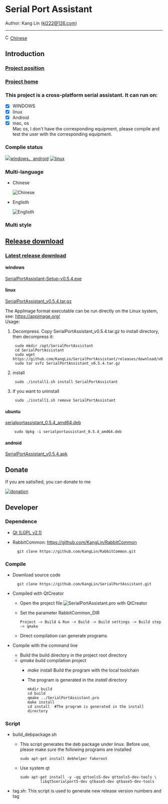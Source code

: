 # Serial Port Assistant

Author: Kang Lin (kl222@126.com)

--------------------------------

[<img src="Resource/png/China.png" alt="Chinese" title="Chinese" width="16" height="16" />Chinese](README_zh_CN.md)

## Introduction
### [Project position](https://github.com/KangLin/SerialPortAssistant)
### [Project home](http://kanglin.github.io/SerialPortAssistant)
### This project is a cross-platform serial assistant. It can run on:

- [x] WINDOWS
- [x] linux
- [x] Android
- [x] mac, os  
      Mac os, I don't have the corresponding equipment,
      please compile and test the user with the corresponding equipment.

### Complie status

[![windows、android](https://ci.appveyor.com/api/projects/status/y77e828ysqc79r9o?svg=true)](https://ci.appveyor.com/project/KangLin/serialportassistant)
[![linux](https://travis-ci.org/KangLin/SerialPortAssistant.svg?branch=master)](https://travis-ci.org/KangLin/SerialPortAssistant)

### Multi-language
   
* Chinese

  ![Chinese](Docs/ui-zh.jpg)

* Englisth

    ![Englisth](Docs/ui-en.jpg)

### Multi style

## [Release download](https://github.com/KangLin/SerialPortAssistant/releases)  
### [Latest release download](https://github.com/KangLin/SerialPortAssistant/releases/latest)

#### windows
    
[SerialPortAssistant-Setup-v0.5.4.exe](https://github.com/KangLin/SerialPortAssistant/releases/download/v0.5.4/SerialPortAssistant-Setup-v0.5.4.exe)

#### linux

[SerialPortAssistant_v0.5.4.tar.gz](https://github.com/KangLin/SerialPortAssistant/releases/download/v0.5.4/SerialPortAssistant_v0.5.4.tar.gz)  

The AppImage format executable can be run directly on the Linux system, see: https://appimage.org/  
Usage:

1. Decompress. Copy SerialPortAssistant_v0.5.4.tar.gz to install directory, then decompress it:

        sudo mkdir /opt/SerialPortAssistant
        cd SerialPortAssistant
        sudo wget https://github.com/KangLin/SerialPortAssistant/releases/download/v0.5.4/SerialPortAssistant_v0.5.4.tar.gz
        sudo tar xvfz SerialPortAssistant_v0.5.4.tar.gz
    
2. install
    
        sudo ./install1.sh install SerialPortAssistant
   
3. If you want to uninstall
    
        sudo ./install1.sh remove SerialPortAssistant

#### ubuntu

[serialportassistant_0.5.4_amd64.deb](https://github.com/KangLin/SerialPortAssistant/releases/download/v0.5.4/serialportassistant_0.5.4_amd64.deb)

        sudo dpkg -i serialportassistant_0.5.4_amd64.deb

#### android

[SerialPortAssistant_v0.5.4.apk](https://github.com/KangLin/SerialPortAssistant/releases/download/v0.5.4/SerialPortAssistant_v0.5.4.apk)
    
## Donate  
If you are satisfied, you can donate to me

[![donation](https://gitee.com/kl222/RabbitCommon/raw/master/Src/Resource/image/Contribute.png "donation")](https://github.com/KangLin/RabbitCommon/raw/master/Src/Resource/image/Contribute.png "donation")

## Developer  
### Dependence  

+ [Qt (LGPL v2.1)](http://qt.io/)
+ RabbitCommon: https://github.com/KangLin/RabbitCommon

        git clone https://github.com/KangLin/RabbitCommon.git

### Compile  
  
- Download source code

        git clone https://github.com/KangLin/SerialPortAssistant.git

- Compiled with QtCreator
  + Open the project file ![SerialPortAssistant.pro](SerialPortAssistant.pro) with QtCreator
  + Set the parameter RabbitCommon_DIR

        Project -> Build & Run -> Build -> Build settings -> Build step -> qmake 

  + Direct compilation can generate programs
- Compile with the command line
  + Build the build directory in the project root directory
  + *qmake* build compilation project
    - *make* install Build the program with the local toolchain
    - The program is generated in the *install* directory

          mkdir build
          cd build
          qmake ../SerialPortAssistant.pro
          make install
          cd install  #The program is generated in the install directory

### Script  

- build_debpackage.sh
  + This script generates the deb package under linux.
    Before use, please make sure the following programs are installed
  
        sudo apt-get install debhelper fakeroot 
    
  + Use system qt

        sudo apt-get install -y -qq qttools5-dev qttools5-dev-tools \
                 libqt5serialport5-dev qtbase5-dev qtbase5-dev-tools

- tag.sh: This script is used to generate new release version numbers and tag

